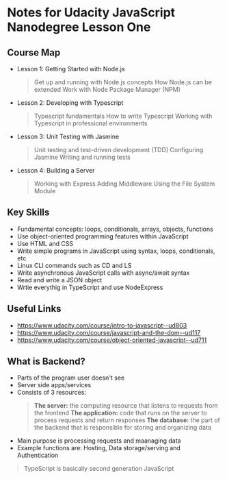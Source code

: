# Notes for Udacity JavaScript Nanodegree Lesson One

## Course Map
- Lesson 1: Getting Started with Node.js
    > Get up and running with Node.js concepts
    > How Node.js can be extended
    > Work with Node Package Manager (NPM)

- Lesson 2: Developing with Typescript
    > Typescript fundamentals
    > How to write Typescript
    > Working with Typescript in professional environments

- Lesson 3: Unit Testing with Jasmine
    > Unit testing and test-driven development (TDD)
    > Configuring Jasmine
    > Writing and running tests

- Lesson 4: Building a Server
    > Working with Express
    > Adding Middleware
    > Using the File System Module

## Key Skills
- Fundamental concepts: loops, conditionals, arrays, objects, functions
- Use object-oriented programming features within JavaScript
- Use HTML and CSS 
- Write simple programs in JavaScript using syntax, loops, conditionals, etc
- Linux CLI commands such as CD and LS
- Write asynchronous JavaScript calls with async/await syntax
- Read and write a JSON object
- Wrtie everythig in TypeScript and use NodeExpress

## Useful Links
- https://www.udacity.com/course/intro-to-javascript--ud803
- https://www.udacity.com/course/javascript-and-the-dom--ud117
- https://www.udacity.com/course/object-oriented-javascript--ud711

## What is Backend?
- Parts of the program user doesn't see
- Server side apps/services
- Consists of 3 resources:
    > **The server:** the computing resource that listens to requests from the frontend
    > **The application:** code that runs on the server to process requests and return responses
    > **The database:** the part of the backend that is responsible for storing and organizing data
- Main purpose is processing requests and maanaging data
- Example functions are: Hosting, Data storage/serving and Authentication

> TypeScript is basically second generation JavaScript
